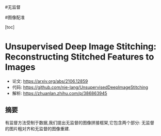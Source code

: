 #无监督 

#图像配准 

[toc]

# Unsupervised Deep Image Stitching: Reconstructing Stitched Features to Images
- 论文: <https://arxiv.org/abs/2106.12859>
- 代码: <https://github.com/nie-lang/UnsupervisedDeepImageStitching>
- 解析: <https://zhuanlan.zhihu.com/p/386863945>

## 摘要

有监督方法受制于数据,我们提出无监督的图像拼接框架,它包含两个部分: 无监督的图片粗对齐和无监督的图像重建.
